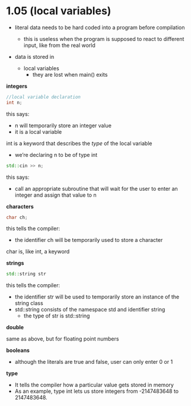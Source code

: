 # 1.05 (local variables)

- literal data needs to be hard coded into a program before compilation
    - this is useless when the program is supposed to react to different input, like from the real world

- data is stored in
    - local variables
        - they are lost when main() exits

**integers**

```cpp
//local variable declaration
int n;
```

this says: 

- n will temporarily store an integer value
- it is a local variable

int is a keyword that describes the *type* of the local variable

- we’re declaring n to be of type int

```cpp
std::cin >> n;
```

this says: 

- call an appropriate subroutine that will wait for the user to enter an integer and assign that value to n

**characters**

```cpp
char ch;
```

this tells the compiler:

- the identifier ch will be temporarily used to store a character

char is, like int, a keyword

**strings**

```cpp
std::string str
```

this tells the compiler:

- the identifier str will be used to temporarily store an instance of the string class
- std::string consists of the namespace std and identifier string
    - the type of str is std::string
    

**double**

same as above, but for floating point numbers

**booleans**

- although the literals are true and false, user can only enter 0 or 1

**type** 

- It tells the compiler how a particular value gets stored in memory
- As an example, type int lets us store integers from -2147483648 to 2147483648.